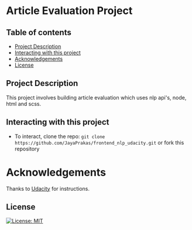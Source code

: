 # Article Evaluation Project

## Table of contents

- [Project Description](#Project-Description)
- [Interacting with this project](#Interacting-with-this-project)
- [Acknowledgements](#Acknowledgements)
- [License](#License)

## Project Description

 This project involves building article evaluation which uses nlp api's, node, html and scss.

## Interacting with this project

- To interact, clone the repo: `git clone https://github.com/JayaPrakas/frontend_nlp_udacity.git` or fork this repository

# Acknowledgements

Thanks to [Udacity](https://www.udacity.com/) for instructions.


## License

[![License: MIT](https://img.shields.io/badge/License-MIT-yellow.svg)](https://opensource.org/licenses/MIT)
